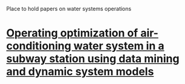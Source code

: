 Place to hold papers on water systems operations

# [Operating optimization of air-conditioning water system in a subway station using data mining and dynamic system models](https://github.com/ThomasXIONG151215/papers_in_energies/blob/main/air_conditioning_water_systems/Operating%20optimization%20of%20air-conditioning%20water%20system%20in%20a%20subway%20station%20using%20data%20mining%20and%20dynamic%20system%20models%20.pdf)
